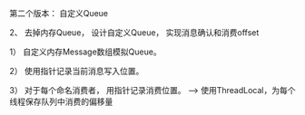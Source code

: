 第二个版本： 自定义Queue

2、 去掉内存Queue， 设计自定义Queue， 实现消息确认和消费offset

1） 自定义内存Message数组模拟Queue。

2） 使用指针记录当前消息写入位置。

3） 对于每个命名消费者， 用指针记录消费位置。 --> 使用ThreadLocal，为每个线程保存队列中消费的偏移量